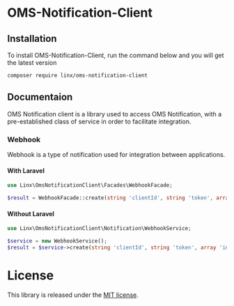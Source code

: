 # OMS-Notification-Client

## Installation

To install OMS-Notification-Client, run the command below and you will get the latest
version

```sh
composer require linx/oms-notification-client
```

## Documentaion

OMS Notification client is a library used to access OMS Notification, with a pre-established class of service in order to facilitate integration.

### Webhook

Webhook is a type of notification used for integration between applications.

#### With Laravel

``` php
use Linx\OmsNotificationClient\Facades\WebhookFacade;

$result = WebhookFacade::create(string 'clientId', string 'token', array 'inputData', string 'env');
```

#### Without Laravel

``` php
use Linx\OmsNotificationClient\Notification\WebhookService;

$service = new WebhookService();
$result = $service->create(string 'clientId', string 'token', array 'inputData', string 'env');
```

License
=======

This library is released under the [MIT license](LICENSE).